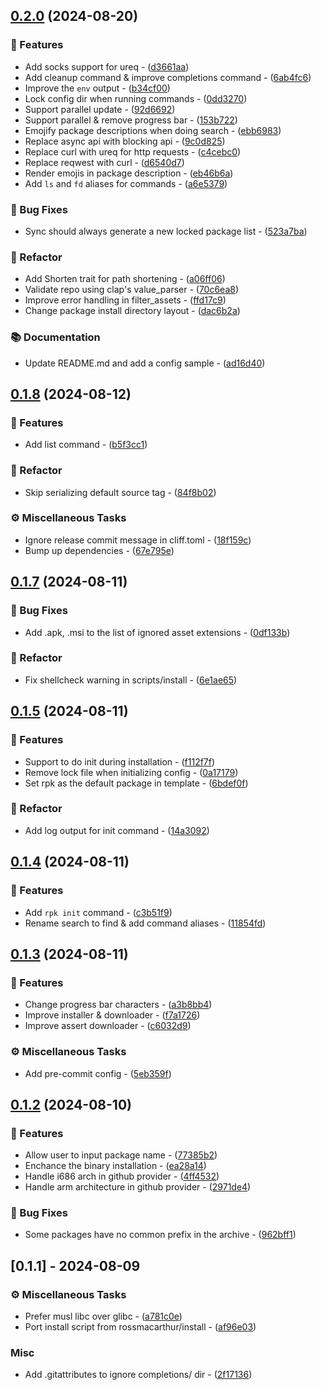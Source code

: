 
## [0.2.0](https://github.com/wfxr/rpk/compare/v0.1.8..0.2.0) (2024-08-20)

### 🚀 Features

- Add socks support for ureq - ([d3661aa](https://github.com/wfxr/rpk/commit/d3661aad4f014155f7bd8f14df34c40503856728))
- Add cleanup command & improve completions command - ([6ab4fc6](https://github.com/wfxr/rpk/commit/6ab4fc6e19711d4dc16df78edcaf1e9776d68d0c))
- Improve the `env` output - ([b34cf00](https://github.com/wfxr/rpk/commit/b34cf006e0b4369dab7e4225d414b59345fbbb28))
- Lock config dir when running commands - ([0dd3270](https://github.com/wfxr/rpk/commit/0dd327033fbae268c1feb4defc9a9712deab7210))
- Support parallel update - ([92d6692](https://github.com/wfxr/rpk/commit/92d6692d41fd7374d6fb55af9f5220728b729787))
- Support parallel & remove progress bar - ([153b722](https://github.com/wfxr/rpk/commit/153b722f9d73663cd35a8628ae050ddccbea4c0a))
- Emojify package descriptions when doing search - ([ebb6983](https://github.com/wfxr/rpk/commit/ebb6983fd69608b30dfd2db848c7c6b57724444e))
- Replace async api with blocking api - ([9c0d825](https://github.com/wfxr/rpk/commit/9c0d825eb9c8a3c962c1fd6cb3e95dbc4faf5878))
- Replace curl with ureq for http requests - ([c4cebc0](https://github.com/wfxr/rpk/commit/c4cebc089221c90933b12f5b6e16ec7669d34730))
- Replace reqwest with curl - ([d6540d7](https://github.com/wfxr/rpk/commit/d6540d7e5afbdf28fea536106c6c305524ae1f81))
- Render emojis in package description - ([eb46b6a](https://github.com/wfxr/rpk/commit/eb46b6a547e769730039fa81ce9d4ff855d237b2))
- Add `ls` and `fd` aliases for commands - ([a6e5379](https://github.com/wfxr/rpk/commit/a6e5379c8812f8e0389acb535e26f59e0f3e85c7))

### 🐛 Bug Fixes

- Sync should always generate a new locked package list - ([523a7ba](https://github.com/wfxr/rpk/commit/523a7bac6adb1e0cece5bd2a94f80ef19258f74d))

### 🚜 Refactor

- Add Shorten trait for path shortening - ([a06ff06](https://github.com/wfxr/rpk/commit/a06ff06cea31b1a091d4f09e97a2a126bfc77868))
- Validate repo using clap's value_parser - ([70c6ea8](https://github.com/wfxr/rpk/commit/70c6ea8ac6dec38abf20d80c469b14b4eb0953c7))
- Improve error handling in filter_assets - ([ffd17c9](https://github.com/wfxr/rpk/commit/ffd17c94c107e117b6cd6208e8ff11de9d7f6346))
- Change package install directory layout - ([dac6b2a](https://github.com/wfxr/rpk/commit/dac6b2a3b2225cf2266a06c90f1399bd34760187))

### 📚 Documentation

- Update README.md and add a config sample - ([ad16d40](https://github.com/wfxr/rpk/commit/ad16d40692d9e9cb0caba4fe71f41bfaa7aeddb1))

## [0.1.8](https://github.com/wfxr/rpk/compare/v0.1.7..v0.1.8) (2024-08-12)

### 🚀 Features

- Add list command - ([b5f3cc1](https://github.com/wfxr/rpk/commit/b5f3cc1e34103b0bb1e7dac06b29f6d8cd6390cb))

### 🚜 Refactor

- Skip serializing default source tag - ([84f8b02](https://github.com/wfxr/rpk/commit/84f8b02b59a80f07a6205f78a7513722f8288953))

### ⚙️ Miscellaneous Tasks

- Ignore release commit message in cliff.toml - ([18f159c](https://github.com/wfxr/rpk/commit/18f159ca476703748b79411ee49c513d724dbb85))
- Bump up dependencies - ([67e795e](https://github.com/wfxr/rpk/commit/67e795e44b901e37a85c9dbbcbd0e7d74c8a7e50))

## [0.1.7](https://github.com/wfxr/rpk/compare/v0.1.6..v0.1.7) (2024-08-11)

### 🐛 Bug Fixes

- Add .apk, .msi to the list of ignored asset extensions - ([0df133b](https://github.com/wfxr/rpk/commit/0df133b58170b6427b5b964290cad97d2a998d90))

### 🚜 Refactor

- Fix shellcheck warning in scripts/install - ([6e1ae65](https://github.com/wfxr/rpk/commit/6e1ae6594eda8d6949ef1a1bb37208023b93777d))

## [0.1.5](https://github.com/wfxr/rpk/compare/v0.1.4..v0.1.5) (2024-08-11)

### 🚀 Features

- Support to do init during installation - ([f112f7f](https://github.com/wfxr/rpk/commit/f112f7f8d573ce30b9c2e5411c29e187e8881318))
- Remove lock file when initializing config - ([0a17179](https://github.com/wfxr/rpk/commit/0a17179a956ded5138c7c713813e8d9f707f9df4))
- Set rpk as the default package in template - ([6bdef0f](https://github.com/wfxr/rpk/commit/6bdef0fe5d483b6eae4af0a33534462ec9c32886))

### 🚜 Refactor

- Add log output for init command - ([14a3092](https://github.com/wfxr/rpk/commit/14a3092ce2a2f9aa4cc1d6b4c6a3753833af9166))

## [0.1.4](https://github.com/wfxr/rpk/compare/v0.1.3..v0.1.4) (2024-08-11)

### 🚀 Features

- Add `rpk init` command - ([c3b51f9](https://github.com/wfxr/rpk/commit/c3b51f988c5e3a9c4a88542185601f6837c2452e))
- Rename search to find & add command aliases - ([11854fd](https://github.com/wfxr/rpk/commit/11854fdf687b03d65a6bab5e055386343b9e7c91))

## [0.1.3](https://github.com/wfxr/rpk/compare/v0.1.2..v0.1.3) (2024-08-11)

### 🚀 Features

- Change progress bar characters - ([a3b8bb4](https://github.com/wfxr/rpk/commit/a3b8bb4f51bb84bca85283689f834d5652b11a5e))
- Improve installer & downloader - ([f7a1726](https://github.com/wfxr/rpk/commit/f7a17263424b39d1356db7b0c785f938e4ec4cb0))
- Improve assert downloader - ([c6032d9](https://github.com/wfxr/rpk/commit/c6032d9d4da4d065cd2fd7ae9153fa19e4fd972a))

### ⚙️ Miscellaneous Tasks

- Add pre-commit config - ([5eb359f](https://github.com/wfxr/rpk/commit/5eb359f65cd92bc312f2ffb4867b79a5c28bbb10))

## [0.1.2](https://github.com/wfxr/rpk/compare/v0.1.1..v0.1.2) (2024-08-10)

### 🚀 Features

- Allow user to input package name - ([77385b2](https://github.com/wfxr/rpk/commit/77385b2023a8eb118d08ed99ba28076b841153c9))
- Enchance the binary installation - ([ea28a14](https://github.com/wfxr/rpk/commit/ea28a14c49c55f110e2be96e4b2477754d9674b3))
- Handle i686 arch in github provider - ([4ff4532](https://github.com/wfxr/rpk/commit/4ff45328e44f4bfb2213fad3dcbf85c1d149fa3e))
- Handle arm architecture in github provider - ([2971de4](https://github.com/wfxr/rpk/commit/2971de470d7cf289c3219a1ab926ecf22efacc3d))

### 🐛 Bug Fixes

- Some packages have no common prefix in the archive - ([962bff1](https://github.com/wfxr/rpk/commit/962bff16cd7176c395bb0d0264149cfc9d923efb))

## [0.1.1] - 2024-08-09

### ⚙️ Miscellaneous Tasks

- Prefer musl libc over glibc - ([a781c0e](https://github.com/wfxr/rpk/commit/a781c0e52d9c6b3414cedcefabe6e30298066429))
- Port install script from rossmacarthur/install - ([af96e03](https://github.com/wfxr/rpk/commit/af96e03047cb2af0f9801948cfdcbdd0984fd9b4))

### Misc

- Add .gitattributes to ignore completions/ dir - ([2f17136](https://github.com/wfxr/rpk/commit/2f171361771dee3a4af02cb211bdef09d00e8757))

<!-- generated by git-cliff -->
